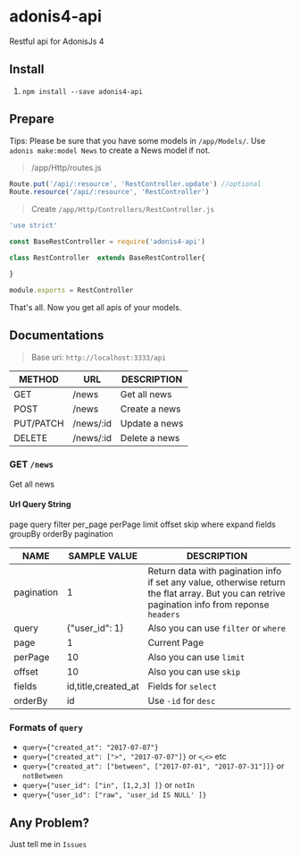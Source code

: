 # adonis4-api
Restful api for AdonisJs 4

## Install

1. `npm install --save adonis4-api`


## Prepare
Tips: Please be sure that you have some models in `/app/Models/`.  Use `adonis make:model News` to create a News model if not.

> /app/Http/routes.js
``` javascript
Route.put('/api/:resource', 'RestController.update') //optional
Route.resource('/api/:resource', 'RestController')
```

> Create `/app/Http/Controllers/RestController.js`

``` javascript
'use strict'

const BaseRestController = require('adonis4-api')

class RestController  extends BaseRestController{

}

module.exports = RestController
```

That's all. Now you get all apis of your models.

## Documentations

> Base uri: `http://localhost:3333/api`


| METHOD | URL | DESCRIPTION |
| --- | --- | --- |
| GET | /news | Get all news |
| POST | /news | Create a news |
| PUT/PATCH | /news/:id | Update a news |
| DELETE | /news/:id | Delete a news |


### GET `/news`
Get all news

#### Url Query String

page query filter per_page perPage limit offset skip where expand fields groupBy orderBy pagination

| NAME | SAMPLE VALUE | DESCRIPTION |
| --- | --- | --- |
| pagination | 1 | Return data with pagination info if set any value, otherwise return the flat array. But you can retrive pagination info from reponse `headers` |
| query | {"user_id": 1} | Also you can use `filter` or `where` |
| page | 1 | Current Page |
| perPage | 10 | Also you can use `limit` |
| offset | 10 | Also you can use `skip` |
| fields | id,title,created_at | Fields for `select` |
| orderBy | id | Use `-id` for `desc` |

### Formats of `query`
- `query={"created_at": "2017-07-07"}`
- `query={"created_at": [">", "2017-07-07"]}` or `<`,`<>` etc
- `query={"created_at": ["between", ["2017-07-01", "2017-07-31"]]}` or `notBetween`
- `query={"user_id": ["in", [1,2,3] ]}` or `notIn`
- `query={"user_id": ["raw", 'user_id IS NULL' ]}`


## Any Problem?
Just tell me in `Issues`
